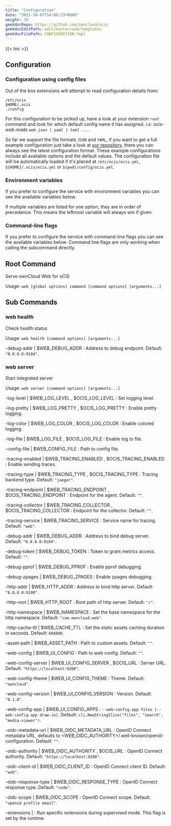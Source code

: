 ```yaml
---
title: "Configuration"
date: "2021-10-07T14:00:23+0000"
weight: 20
geekdocRepo: https://github.com/owncloud/ocis
geekdocEditPath: edit/master/web/templates
geekdocFilePath: CONFIGURATION.tmpl
---
```


{{< toc >}}

## Configuration

### Configuration using config files

Out of the box extensions will attempt to read configuration details from:

```console
/etc/ocis
$HOME/.ocis
./config
```

For this configuration to be picked up, have a look at your extension `root` command and look for which default config name it has assigned. *i.e: ocis-web reads `web.json | yaml | toml ...`*.

So far we support the file formats `JSON` and `YAML`, if you want to get a full example configuration just take a look at [our repository](https://github.com/owncloud/ocis/tree/master/web/config), there you can always see the latest configuration format. These example configurations include all available options and the default values. The configuration file will be automatically loaded if it's placed at `/etc/ocis/ocis.yml`, `${HOME}/.ocis/ocis.yml` or `$(pwd)/config/ocis.yml`.

### Environment variables

If you prefer to configure the service with environment variables you can see the available variables below.

If multiple variables are listed for one option, they are in order of precedence. This means the leftmost variable will always win if given.

### Command-line flags

If you prefer to configure the service with command-line flags you can see the available variables below. Command line flags are only working when calling the subcommand directly.

## Root Command

Serve ownCloud Web for oCIS

Usage: `web [global options] command [command options] [arguments...]`
































## Sub Commands

### web health

Check health status

Usage: `web health [command options] [arguments...]`





-debug-addr |  $WEB_DEBUG_ADDR
: Address to debug endpoint. Default: `"0.0.0.0:9104"`.




























### web server

Start integrated server

Usage: `web server [command options] [arguments...]`


-log-level |  $WEB_LOG_LEVEL , $OCIS_LOG_LEVEL
: Set logging level.


-log-pretty |  $WEB_LOG_PRETTY , $OCIS_LOG_PRETTY
: Enable pretty logging.


-log-color |  $WEB_LOG_COLOR , $OCIS_LOG_COLOR
: Enable colored logging.



-log-file |  $WEB_LOG_FILE , $OCIS_LOG_FILE
: Enable log to file.


-config-file |  $WEB_CONFIG_FILE
: Path to config file.


-tracing-enabled |  $WEB_TRACING_ENABLED , $OCIS_TRACING_ENABLED
: Enable sending traces.


-tracing-type |  $WEB_TRACING_TYPE , $OCIS_TRACING_TYPE
: Tracing backend type. Default: `"jaeger"`.


-tracing-endpoint |  $WEB_TRACING_ENDPOINT , $OCIS_TRACING_ENDPOINT
: Endpoint for the agent. Default: `""`.


-tracing-collector |  $WEB_TRACING_COLLECTOR , $OCIS_TRACING_COLLECTOR
: Endpoint for the collector. Default: `""`.


-tracing-service |  $WEB_TRACING_SERVICE
: Service name for tracing. Default: `"web"`.


-debug-addr |  $WEB_DEBUG_ADDR
: Address to bind debug server. Default: `"0.0.0.0:9104"`.


-debug-token |  $WEB_DEBUG_TOKEN
: Token to grant metrics access. Default: `""`.


-debug-pprof |  $WEB_DEBUG_PPROF
: Enable pprof debugging.


-debug-zpages |  $WEB_DEBUG_ZPAGES
: Enable zpages debugging.


-http-addr |  $WEB_HTTP_ADDR
: Address to bind http server. Default: `"0.0.0.0:9100"`.


-http-root |  $WEB_HTTP_ROOT
: Root path of http server. Default: `"/"`.


-http-namespace |  $WEB_NAMESPACE
: Set the base namespace for the http namespace. Default: `"com.owncloud.web"`.


-http-cache-ttl |  $WEB_CACHE_TTL
: Set the static assets caching duration in seconds. Default: `604800`.


-asset-path |  $WEB_ASSET_PATH
: Path to custom assets. Default: `""`.


-web-config |  $WEB_UI_CONFIG
: Path to web config. Default: `""`.


-web-config-server |  $WEB_UI_CONFIG_SERVER , $OCIS_URL
: Server URL. Default: `"https://localhost:9200"`.


-web-config-theme |  $WEB_UI_CONFIG_THEME
: Theme. Default: `"owncloud"`.


-web-config-version |  $WEB_UI_CONFIG_VERSION
: Version. Default: `"0.1.0"`.


-web-config-app |  $WEB_UI_CONFIG_APPS
: `--web-config-app files [--web-config-app draw-io]`. Default: `cli.NewStringSlice("files", "search", "media-viewer")`.


-oidc-metadata-url |  $WEB_OIDC_METADATA_URL
: OpenID Connect metadata URL, defaults to <WEB_OIDC_AUTHORITY>/.well-known/openid-configuration. Default: `""`.


-oidc-authority |  $WEB_OIDC_AUTHORITY , $OCIS_URL
: OpenID Connect authority. Default: `"https://localhost:9200"`.


-oidc-client-id |  $WEB_OIDC_CLIENT_ID
: OpenID Connect client ID. Default: `"web"`.


-oidc-response-type |  $WEB_OIDC_RESPONSE_TYPE
: OpenID Connect response type. Default: `"code"`.


-oidc-scope |  $WEB_OIDC_SCOPE
: OpenID Connect scope. Default: `"openid profile email"`.


-extensions | 
: Run specific extensions during supervised mode. This flag is set by the runtime.

